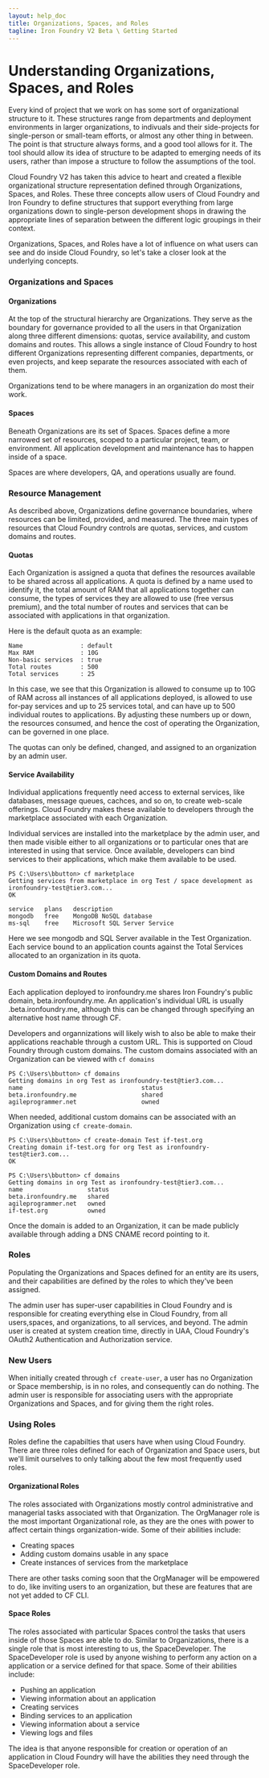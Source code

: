 ```yaml
---
layout: help_doc
title: Organizations, Spaces, and Roles
tagline: Iron Foundry V2 Beta \ Getting Started
---
```

# Understanding Organizations, Spaces, and Roles
Every kind of project that we work on has some sort of organizational structure to it. These structures range from departments and deployment environments in larger organizations, to indivuals and their side-projects for single-person or small-team efforts, or almost any other thing in between. The point is that structure always forms, and a good tool allows for it. The tool should allow its idea of structure to be adapted to emerging needs of its users, rather than impose a structure to follow the assumptions of the tool.

Cloud Foundry V2 has taken this advice to heart and created a flexible organizational structure representation defined through Organizations, Spaces, and Roles. These three concepts allow users of Cloud Foundry and Iron Foundry to define structures that support everything from large organizations down to single-person development shops in drawing the appropriate lines of separation between the different logic groupings in their context.

Organizations, Spaces, and Roles have a lot of influence on what users can see and do inside Cloud Foundry, so let's take a closer look at the underlying concepts.

### Organizations and Spaces
#### Organizations
At the top of the structural hierarchy are Organizations. They serve as the boundary for governance provided to all the users in that Organization along three different dimensions: quotas, service availability, and custom domains and routes. This allows a single instance of Cloud Foundry to host different Organizations representing different companies, departments, or even projects, and keep separate the resources associated with each of them. 

Organizations tend to be where managers in an organization do most their work.

#### Spaces
Beneath Organizations are its set of Spaces. Spaces define a more narrowed set of resources, scoped to a particular project, team, or environment. All application development and maintenance has to happen inside of a space. 

Spaces are where developers, QA, and operations usually are found.

### Resource Management
As described above, Organizations define governance boundaries, where resources can be limited, provided, and measured. The three main types of resources that Cloud Foundry controls are quotas, services, and custom domains and routes. 

#### Quotas
Each Organization is assigned a quota that defines the resources available to be shared across all applications. A quota is defined by a name used to identify it, the total amount of RAM that all applications together can consume, the types of services they are allowed to use (free versus premium), and the total number of routes and services that can be associated with applications in that organization. 

Here is the default quota as an example:

	Name                : default
	Max RAM             : 10G
	Non-basic services  : true
	Total routes        : 500
	Total services      : 25
	
In this case, we see that this Organization is allowed to consume up to 10G of RAM across all instances of all applications deployed, is allowed to use for-pay services and up to 25 services total, and can have up to 500 individual routes to applications. By adjusting these numbers up or down, the resources consumed, and hence the cost of operating the Organization, can be governed in one place.

The quotas can only be defined, changed, and assigned to an organization by an admin user.

#### Service Availability
Individual applications frequently need access to external services, like databases, message queues, cachces, and so on, to create web-scale offerings. Cloud Foundry makes these available to developers through the marketplace associated with each Organization. 

Individual services are installed into the marketplace by the admin user, and then made visible either to all organizations or to particular ones that are interested in using that service. Once available, developers can bind services to their applications, which make them available to be used.

	PS C:\Users\bbutton> cf marketplace
	Getting services from marketplace in org Test / space development as ironfoundry-test@tier3.com...
	OK
	
	service   plans   description
	mongodb   free    MongoDB NoSQL database
	ms-sql    free    Microsoft SQL Server Service
	
Here we see mongodb and SQL Server available in the Test Organization. Each service bound to an application counts against the Total Services allocated to an organization in its quota.

#### Custom Domains and Routes
Each application deployed to ironfoundry.me shares Iron Foundry's public domain, beta.ironfoundry.me. An application's individual URL is usually <appname>.beta.ironfoundry.me, although this can be changed through specifying an alternative host name through CF.

Developers and organnizations will likely wish to also be able to make their applications reachable through a custom URL. This is supported on Cloud Foundry through custom domains. The custom domains associated with an Organization can be viewed with `cf domains`

	PS C:\Users\bbutton> cf domains
	Getting domains in org Test as ironfoundry-test@tier3.com...
	name                                 status
	beta.ironfoundry.me                  shared
	agileprogrammer.net                  owned

When needed, additional custom domains can be associated with an Organization using `cf create-domain`.

	PS C:\Users\bbutton> cf create-domain Test if-test.org
	Creating domain if-test.org for org Test as ironfoundry-test@tier3.com...
	OK
	
	PS C:\Users\bbutton> cf domains
	Getting domains in org Test as ironfoundry-test@tier3.com...
	name                  status
	beta.ironfoundry.me   shared
	agileprogrammer.net   owned
	if-test.org           owned
	
Once the domain is added to an Organization, it can be made publicly available through adding a DNS CNAME record pointing to it.

### Roles
Populating the Organizations and Spaces defined for an entity are its users, and their capabilities are defined by the roles to which they've been assigned.

The admin user has super-user capabilities in Cloud Foundry and is responsible for creating everything else in Cloud Foundry, from all users,spaces, and organizations, to all services, and beyond. The admin user is created at system creation time, directly in UAA, Cloud Foundry's OAuth2 Authentication and Authorization service. 

### New Users
When initially created through `cf create-user`, a user has no Organization or Space membership, is in no roles, and consequently can do nothing. The admin user is responsible for associating users with the appropriate Organizations and Spaces, and for giving them the right roles. 

### Using Roles
Roles define the capabilties that users have when using Cloud Foundry. There are three roles defined for each of Organization and Space users, but we'll limit ourselves to only talking about the few most frequently used roles.

#### Organizational Roles
The roles associated with Organizations mostly control administrative and managerial tasks associated with that Organization. The OrgManager role is the most important Organizational role, as they are the ones with power to affect certain things organization-wide. Some of their abilities include:

* Creating spaces
* Adding custom domains usable in any space
* Create instances of services from the marketplace

There are other tasks coming soon that the OrgManager will be empowered to do, like inviting users to an organization, but these are features that are not yet added to CF CLI.

#### Space Roles
The roles associated with particular Spaces control the tasks that users inside of those Spaces are able to do. Similar to Organizations, there is a single role that is most interesting to us, the SpaceDeveloper. The SpaceDeveloper role is used by anyone wishing to perform any action on a application or a service defined for that space. Some of their abilities include:

* Pushing an application
* Viewing information about an application
* Creating services
* Binding services to an application
* Viewing information about a service 
* Viewing logs and files

The idea is that anyone responsible for creation or operation of an application in Cloud Foundry will have the abilities they need through the SpaceDeveloper role.


